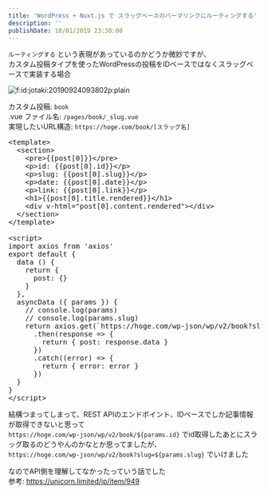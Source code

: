 ```yaml
---
title: 'WordPress + Nuxt.js で スラッグベースのパーマリンクにルーティングする'
description: ''
publishDate: 10/01/2019 23:30:00
---
```


<p><code>ルーティングする</code> という表現があっているのかどうか微妙ですが、<br/>
カスタム投稿タイプを使ったWordPressの投稿をIDベースではなくスラッグベースで実装する場合</p>

<p><span itemscope itemtype="http://schema.org/Photograph"><img src="/images/hatena/20190924093802.png" alt="f:id:jotaki:20190924093802p:plain" title="f:id:jotaki:20190924093802p:plain" class="hatena-fotolife" itemprop="image"></span></p>

<p>カスタム投稿: <code>book</code><br/>
.vue ファイル名: <code>/pages/book/_slug.vue</code><br/>
実現したいURL構造: <code>https://hoge.com/book/[スラッグ名]</code></p>

<pre class="code lang-javascript" data-lang="javascript" data-unlink>&lt;template&gt;
  &lt;section&gt;
    &lt;pre&gt;<span class="synIdentifier">{{</span>post<span class="synIdentifier">[</span>0<span class="synIdentifier">]}}</span>&lt;/pre&gt;
    &lt;p&gt;id: <span class="synIdentifier">{{</span>post<span class="synIdentifier">[</span>0<span class="synIdentifier">]</span>.id<span class="synIdentifier">}}</span>&lt;/p&gt;
    &lt;p&gt;slug: <span class="synIdentifier">{{</span>post<span class="synIdentifier">[</span>0<span class="synIdentifier">]</span>.slug<span class="synIdentifier">}}</span>&lt;/p&gt;
    &lt;p&gt;date: <span class="synIdentifier">{{</span>post<span class="synIdentifier">[</span>0<span class="synIdentifier">]</span>.date<span class="synIdentifier">}}</span>&lt;/p&gt;
    &lt;p&gt;link: <span class="synIdentifier">{{</span>post<span class="synIdentifier">[</span>0<span class="synIdentifier">]</span>.link<span class="synIdentifier">}}</span>&lt;/p&gt;
    &lt;h1&gt;<span class="synIdentifier">{{</span>post<span class="synIdentifier">[</span>0<span class="synIdentifier">]</span>.title.rendered<span class="synIdentifier">}}</span>&lt;/h1&gt;
    &lt;div v-html=<span class="synConstant">&quot;post[0].content.rendered&quot;</span>&gt;&lt;/div&gt;
  &lt;/section&gt;
&lt;/template&gt;

&lt;script&gt;
<span class="synStatement">import</span> axios from <span class="synConstant">'axios'</span>
<span class="synStatement">export</span> <span class="synStatement">default</span> <span class="synIdentifier">{</span>
  data () <span class="synIdentifier">{</span>
    <span class="synStatement">return</span> <span class="synIdentifier">{</span>
      post: <span class="synIdentifier">{}</span>
    <span class="synIdentifier">}</span>
  <span class="synIdentifier">}</span>,
  asyncData (<span class="synIdentifier">{</span> params <span class="synIdentifier">}</span>) <span class="synIdentifier">{</span>
    <span class="synComment">// console.log(params)</span>
    <span class="synComment">// console.log(params.slug)</span>
    <span class="synStatement">return</span> axios.get(`https:<span class="synComment">//hoge.com/wp-json/wp/v2/book?slug=${params.slug}`)</span>
      .then(response =&gt; <span class="synIdentifier">{</span>
        <span class="synStatement">return</span> <span class="synIdentifier">{</span> post: response.data <span class="synIdentifier">}</span>
      <span class="synIdentifier">}</span>)
      .<span class="synStatement">catch</span>((error) =&gt; <span class="synIdentifier">{</span>
        <span class="synStatement">return</span> <span class="synIdentifier">{</span> error: error <span class="synIdentifier">}</span>
      <span class="synIdentifier">}</span>)
  <span class="synIdentifier">}</span>
<span class="synIdentifier">}</span>
&lt;/script&gt;
</pre>

<p>結構つまってしまって、REST APIのエンドポイント、IDベースでしか記事情報が取得できないと思って<br/>
<code>https://hoge.com/wp-json/wp/v2/book/${params.id}</code> でid取得したあとにスラッグ取るのどうやんのかなとか思ってましたが、<br/>
<code>https://hoge.com/wp-json/wp/v2/book?slug=${params.slug}</code> でいけました</p>

<p>なのでAPI側を理解してなかったっていう話でした<br/>
参考: <a href="https://unicorn.limited/jp/item/949">https://unicorn.limited/jp/item/949</a></p>
